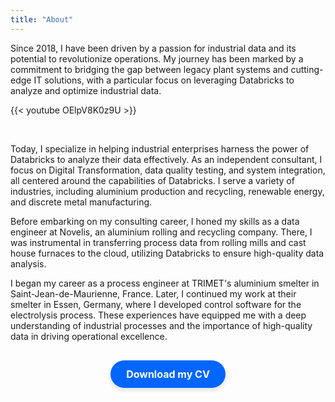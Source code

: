 ```yaml
---
title: "About"
---
```


Since 2018, I have been driven by a passion for industrial data and its potential to revolutionize operations. My journey has been marked by a commitment to bridging the gap between legacy plant systems and cutting-edge IT solutions, with a particular focus on leveraging Databricks to analyze and optimize industrial data.

{{< youtube OElpV8K0z9U >}}

<br>

Today, I specialize in helping industrial enterprises harness the power of Databricks to analyze their data effectively. As an independent consultant, I focus on Digital Transformation, data quality testing, and system integration, all centered around the capabilities of Databricks. I serve a variety of industries, including aluminium production and recycling, renewable energy, and discrete metal manufacturing.

Before embarking on my consulting career, I honed my skills as a data engineer at Novelis, an aluminium rolling and recycling company. There, I was instrumental in transferring process data from rolling mills and cast house furnaces to the cloud, utilizing Databricks to ensure high-quality data analysis.

I began my career as a process engineer at TRIMET's aluminium smelter in Saint-Jean-de-Maurienne, France. Later, I continued my work at their smelter in Essen, Germany, where I developed control software for the electrolysis process. These experiences have equipped me with a deep understanding of industrial processes and the importance of high-quality data in driving operational excellence.

<div style="text-align: center; margin: 30px 0;">
  <a href="/documents/CV_Denis_Gontcharov.pdf" 
     target="_blank" 
     download
     style="background-color: #0066ff; 
            color: white; 
            padding: 12px 25px; 
            border-radius: 25px; 
            font-weight: bold; 
            text-decoration: none; 
            display: inline-block;
            font-size: 16px;
            box-shadow: 0 4px 6px rgba(0,0,0,0.1);
            transition: all 0.3s ease;">
    Download my CV
  </a>
</div>